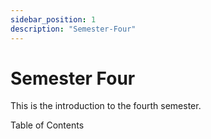 ```yaml
---
sidebar_position: 1
description: "Semester-Four"
---
```


# Semester Four

This is the introduction to the fourth semester.

Table of Contents

<!-- - [Java](/docs/three/category/java) -->
